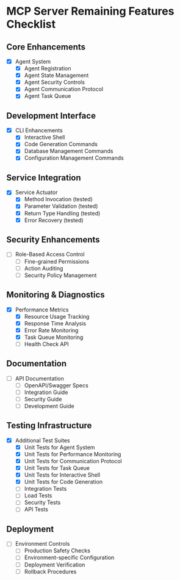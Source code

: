 # MCP Server Remaining Features Checklist

## Core Enhancements
- [x] Agent System
  - [x] Agent Registration
  - [x] Agent State Management
  - [x] Agent Security Controls
  - [x] Agent Communication Protocol
  - [x] Agent Task Queue

## Development Interface
- [x] CLI Enhancements
  - [x] Interactive Shell
  - [x] Code Generation Commands
  - [x] Database Management Commands
  - [x] Configuration Management Commands

## Service Integration
- [x] Service Actuator
  - [x] Method Invocation (tested)
  - [x] Parameter Validation (tested)
  - [x] Return Type Handling (tested)
  - [x] Error Recovery (tested)

## Security Enhancements
- [ ] Role-Based Access Control
  - [ ] Fine-grained Permissions
  - [ ] Action Auditing
  - [ ] Security Policy Management

## Monitoring & Diagnostics
- [x] Performance Metrics
  - [x] Resource Usage Tracking
  - [x] Response Time Analysis
  - [x] Error Rate Monitoring
  - [x] Task Queue Monitoring
  - [ ] Health Check API

## Documentation
- [ ] API Documentation
  - [ ] OpenAPI/Swagger Specs
  - [ ] Integration Guide
  - [ ] Security Guide
  - [ ] Development Guide

## Testing Infrastructure
- [x] Additional Test Suites
  - [x] Unit Tests for Agent System
  - [x] Unit Tests for Performance Monitoring
  - [x] Unit Tests for Communication Protocol
  - [x] Unit Tests for Task Queue
  - [x] Unit Tests for Interactive Shell
  - [x] Unit Tests for Code Generation
  - [ ] Integration Tests
  - [ ] Load Tests
  - [ ] Security Tests
  - [ ] API Tests

## Deployment
- [ ] Environment Controls
  - [ ] Production Safety Checks
  - [ ] Environment-specific Configuration
  - [ ] Deployment Verification
  - [ ] Rollback Procedures 